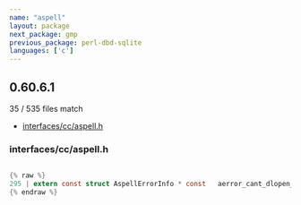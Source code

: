 ```yaml
---
name: "aspell"
layout: package
next_package: gmp
previous_package: perl-dbd-sqlite
languages: ['c']
---
```

## 0.60.6.1
35 / 535 files match

 - [interfaces/cc/aspell.h](#interfacesccaspellh)

### interfaces/cc/aspell.h

```c

{% raw %}
295 | extern const struct AspellErrorInfo * const   aerror_cant_dlopen_file;
{% endraw %}

```